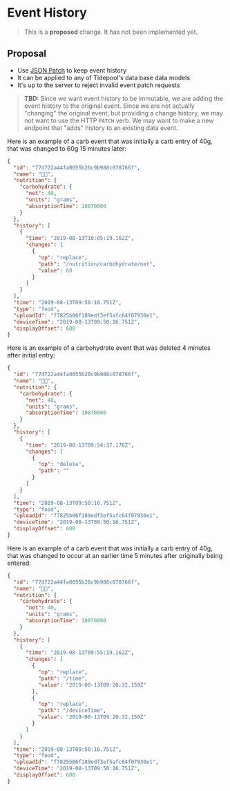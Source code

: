 # Event History

<!-- theme: warning -->

> This is a **proposed** change. It has not been implemented yet.

## Proposal

* Use [JSON Patch](http://jsonpatch.com/) to keep event history
* It can be applied to any of Tidepool's data base data models
 * It's up to the server to reject invalid event patch requests

> **TBD:** Since we want event history to be immutable, we are adding the event history to the original event. Since we are not actually "changing" the original event, but providing a change history, we may not want to use the HTTP `PATCH` verb. We may want to make a new endpoint that "adds" history to an existing data event.

Here is an example of a carb event that was initially a carb entry of 40g, that was changed to 60g 15 minutes later:

```json
{
  "id": "77d722a44fa0055b20c9b988c078766f",
  "name": "🍞🧀",
  "nutrition": {
    "carbohydrate": {
      "net": 40,
      "units": "grams",
      "absorptionTime": 10870000
    }
  },
  "history": [
    {
      "time": "2019-08-13T10:05:19.162Z",
      "changes": [
        {
          "op": "replace",
          "path": "/nutrition/carbohydrate/net",
          "value": 60
        }
      ]
    }
  ],
  "time": "2019-08-13T09:50:16.751Z",
  "type": "food",
  "uploadId": "f7825b06f189edf3ef5afc64f07930e1",
  "deviceTime": "2019-08-13T09:50:16.751Z",
  "displayOffset": 600
}
```

Here is an example of a carbohydrate event that was deleted 4 minutes after initial entry:

```json
{
  "id": "77d722a44fa0055b20c9b988c078766f",
  "name": "🍞🧀",
  "nutrition": {
    "carbohydrate": {
      "net": 40,
      "units": "grams",
      "absorptionTime": 10870000
    }
  },
  "history": [
    {
      "time": "2019-08-13T09:54:37.176Z",
      "changes": [
        {
          "op": "delete",
          "path": ""
        }
      ]
    }
  ],
  "time": "2019-08-13T09:50:16.751Z",
  "type": "food",
  "uploadId": "f7825b06f189edf3ef5afc64f07930e1",
  "deviceTime": "2019-08-13T09:50:16.751Z",
  "displayOffset": 600
}
```

Here is an example of a carb event that was initially a carb entry of 40g, that was changed to occur at an earlier time 5 minutes after originally being entered:

```json
{
  "id": "77d722a44fa0055b20c9b988c078766f",
  "name": "🍞🧀",
  "nutrition": {
    "carbohydrate": {
      "net": 40,
      "units": "grams",
      "absorptionTime": 10870000
    }
  },
  "history": [
    {
      "time": "2019-08-13T09:55:19.162Z",
      "changes": [
        {
          "op": "replace",
          "path": "/time",
          "value": "2019-08-13T09:20:32.159Z"
        },
        {
          "op": "replace",
          "path": "/deviceTime",
          "value": "2019-08-13T09:20:32.159Z"
        }
      ]
    }
  ],
  "time": "2019-08-13T09:50:16.751Z",
  "type": "food",
  "uploadId": "f7825b06f189edf3ef5afc64f07930e1",
  "deviceTime": "2019-08-13T09:50:16.751Z",
  "displayOffset": 600
}
```
